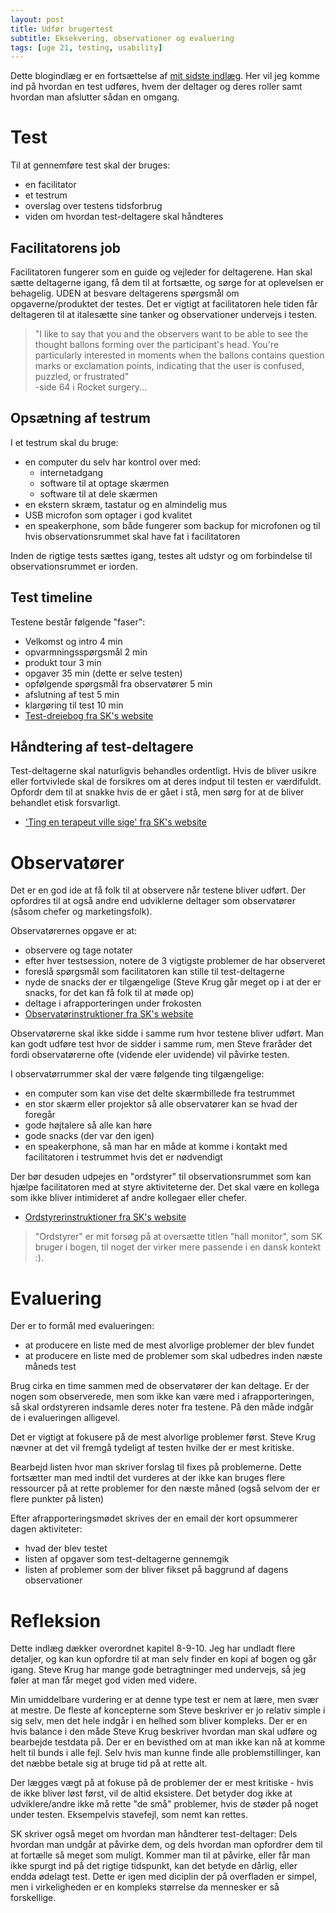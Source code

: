 ```yaml
---
layout: post
title: Udfør brugertest
subtitle: Eksekvering, observationer og evaluering
tags: [uge 21, testing, usability]
---
```


Dette blogindlæg er en fortsættelse af [mit sidste indlæg](https://enmango.dk/2019-05-22-prepare-test/). Her vil jeg komme ind på hvordan en test udføres, hvem der deltager og deres roller samt hvordan man afslutter sådan en omgang.

# Test
Til at gennemføre test skal der bruges:
- en facilitator
- et testrum
- overslag over testens tidsforbrug
- viden om hvordan test-deltagere skal håndteres

## Facilitatorens job
Facilitatoren fungerer som en guide og vejleder for deltagerene. Han skal sætte deltagerne igang, få dem til at fortsætte, og sørge for at oplevelsen er behagelig. UDEN at besvare deltagerens spørgsmål om opgaverne/produktet der testes. Det er vigtigt at facilitatoren hele tiden får deltageren til at italesætte sine tanker og observationer undervejs i testen.

> "I like to say that you and the observers want to be able to see the thought ballons forming over the participant's head. You're particularly interested in moments when the ballons contains question marks or exclamation points, indicating that the user is confused, puzzled, or frustrated" <br>
> \-side 64 i Rocket surgery...

## Opsætning af testrum
I et testrum skal du bruge:
- en computer du selv har kontrol over med:
  - internetadgang
  - software til at optage skærmen
  - software til at dele skærmen
- en ekstern skræm, tastatur og en almindelig mus
- USB microfon som optager i god kvalitet
- en speakerphone, som både fungerer som backup for microfonen og til hvis observationsrummet skal have fat i facilitatoren

Inden de rigtige tests sættes igang, testes alt udstyr og om forbindelse til observationsrummet er iorden.

## Test timeline
Testene består følgende "faser":
- Velkomst og intro 4 min
- opvarmningsspørgsmål 2 min
- produkt tour 3 min
- opgaver 35 min (dette er selve testen)
- opfølgende spørgsmål fra observatører 5 min
- afslutning af test 5 min
- klargøring til test 10 min
- [Test-drejebog fra SK's website](http://sensible.com/downloads/test-script-web.pdf)

## Håndtering af test-deltagere
Test-deltagerne skal naturligvis behandles ordentligt. Hvis de bliver usikre eller fortvivlede skal de forsikres om at deres indput til testen er værdifuldt. Opfordr dem til at snakke hvis de er gået i stå, men sørg for at de bliver behandlet etisk forsvarligt.
- ['Ting en terapeut ville sige' fra SK's website](http://sensible.com/downloads/things-a-therapist-would-say.pdf)

# Observatører
Det er en god ide at få folk til at observere når testene bliver udført. Der opfordres til at også andre end udviklerne deltager som observatører (såsom chefer og marketingsfolk).

Observatørernes opgave er at: 
- observere og tage notater
- efter hver testsession, notere de 3 vigtigste problemer de har observeret
- foreslå spørgsmål som facilitatoren kan stille til test-deltagerne
- nyde de snacks der er tilgængelige (Steve Krug går meget op i at der er snacks, for det kan få folk til at møde op)
- deltage i afrapporteringen under frokosten
- [Observatørinstruktioner fra SK's website](http://sensible.com/downloads/instructions-for-observers.pdf)

Observatørerne skal ikke sidde i samme rum hvor testene bliver udført. Man kan godt udføre test hvor de sidder i samme rum, men Steve fraråder det fordi observatørerne ofte (vidende eler uvidende) vil påvirke testen.

I observatørrummer skal der være følgende ting tilgængelige:
- en computer som kan vise det delte skærmbillede fra testrummet
- en stor skærm eller projektor så alle observatører kan se hvad der foregår
- gode højtalere så alle kan høre 
- gode snacks (der var den igen)
- en speakerphone, så man har en måde at komme i kontakt med facilitatoren i testrummet hvis det er nødvendigt

Der bør desuden udpejes en "ordstyrer" til observationsrummet som kan hjælpe facilitatoren med at styre aktiviteterne der. Det skal være en kollega som ikke bliver intimideret af andre kollegaer eller chefer.
- [Ordstyrerinstruktioner fra SK's website](http://sensible.com/downloads/hall-monitor-guide.pdf)

> "Ordstyrer" er mit forsøg på at oversætte titlen "hall monitor", som SK bruger i bogen, til noget der virker mere passende i en dansk kontekt :).

# Evaluering
Der er to formål med evalueringen:
- at producere en liste med de mest alvorlige problemer der blev fundet
- at producere en liste med de problemer som skal udbedres inden næste måneds test

Brug cirka en time sammen med de observatører der kan deltage. Er der nogen som observerede, men som ikke kan være med i afrapporteringen, så skal ordstyreren indsamle deres noter fra testene. På den måde indgår de i evalueringen alligevel.

Det er vigtigt at fokusere på de mest alvorlige problemer først. Steve Krug nævner at det vil fremgå tydeligt af testen hvilke der er mest kritiske. 

Bearbejd listen hvor man skriver forslag til fixes på problemerne. Dette fortsætter man med indtil det vurderes at der ikke kan bruges flere ressourcer på at rette problemer for den næste måned (også selvom der er flere punkter på listen)

Efter afrapporteringsmødet skrives der en email der kort opsummerer dagen aktiviteter:
- hvad der blev testet
- listen af opgaver som test-deltagerne gennemgik
- listen af problemer som der bliver fikset på baggrund af dagens observationer

# Refleksion
Dette indlæg dækker overordnet kapitel 8-9-10. Jeg har undladt flere detaljer, og kan kun opfordre til at man selv finder en kopi af bogen og går igang. Steve Krug har mange gode betragtninger med undervejs, så jeg føler at man får meget god viden med videre.

Min umiddelbare vurdering er at denne type test er nem at lære, men svær at mestre. De fleste af koncepterne som Steve beskriver er jo relativ simple i sig selv, men det hele indgår i en helhed som bliver kompleks. Der er en hvis balance i den måde Steve Krug beskriver hvordan man skal udføre og bearbejde testdata på. Der er en bevisthed om at man ikke kan nå at komme helt til bunds i alle fejl. Selv hvis man kunne finde alle problemstillinger, kan det næbbe betale sig at bruge tid på at rette alt. 

Der lægges vægt på at fokuse på de problemer der er mest kritiske - hvis de ikke bliver løst først, vil de altid eksistere. Det betyder dog ikke at udviklere/andre ikke må rette "de små" problemer, hvis de støder på noget under testen. Eksempelvis stavefejl, som nemt kan rettes.

SK skriver også meget om hvordan man håndterer test-deltager: Dels hvordan man undgår at påvirke dem, og dels hvordan man opfordrer dem til at fortælle så meget som muligt. Kommer man til at påvirke, eller får man ikke spurgt ind på det rigtige tidspunkt, kan det betyde en dårlig, eller endda ødelagt test. Dette er igen med diciplin der på overfladen er simpel, men i virkeligheden er en kompleks størrelse da mennesker er så forskellige.
